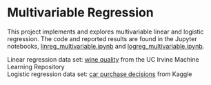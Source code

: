 # Multivariable Regression
This project implements and explores multivariable linear and logistic regression. The code and reported results are found in the Jupyter notebooks, [linreg_multivariable.ipynb](https://nbviewer.org/github/victournguyen/MultiRegression/blob/main/linreg_multivariable.ipynb) and [logreg_multivariable.ipynb](https://nbviewer.org/github/victournguyen/MultiRegression/blob/main/logreg_multivariable.ipynb).

Linear regression data set: [wine quality](https://archive.ics.uci.edu/ml/datasets/wine+quality) from the UC Irvine Machine Learning Repository<br>
Logistic regression data set: [car purchase decisions](https://www.kaggle.com/datasets/gabrielsantello/cars-purchase-decision-dataset) from Kaggle
